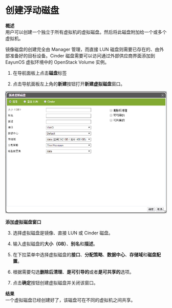 # 创建浮动磁盘

**概述**<br/>
用户可以创建一个独立于所有虚拟机的虚拟磁盘。然后将此磁盘附加给一个或多个虚拟机。

镜像磁盘的创建完全由 Manager 管理，而直接 LUN 磁盘则需要已存在的、由外部准备好的目标设备。Cinder 磁盘需要可以访问通过外部供应商界面添加到 EayunOS 虚拟环境中的 OpenStack Volume 实例。

1. 在导航面板上点击**磁盘**标签

2. 点击导航面板左上角的**新建**按钮打开**新建虚拟磁盘**窗口。

 ![添加虚拟磁盘窗口](../../images/add-vm-disk-window.png)

 **添加虚拟磁盘窗口**

3. 选择虚拟磁盘是镜像、直接 LUN 或 Cinder 磁盘。

4. 输入虚拟磁盘的**大小（GB）**、**别名**和**描述**。

5. 在下拉菜单中选择虚拟磁盘的**接口**、**分配策略**、**数据中心**、**存储域**和**磁盘配置**。

6. 根据需要勾选**删除后清理**、**是可引导的**或者**是可共享的**选项。

7. 点击**确定**按钮创建虚拟磁盘并关闭该窗口。

**结果**<br/>
一个虚拟磁盘已经创建好了，该磁盘可在不同的虚拟机之间共享。

